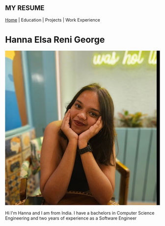## MY RESUME
[Home](resume/home.md) | Education | Projects | Work Experience
# Hanna Elsa Reni George
![hanna-image](_readme/Hanna.jpg)

Hi I'm Hanna and I am from India. I have a bachelors in Computer Science Engineering and two years of experience as a Software Engineer
